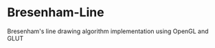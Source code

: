 Bresenham-Line
==============
Bresenham's line drawing algorithm implementation using OpenGL and GLUT
